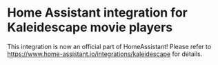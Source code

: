 # Home Assistant integration for Kaleidescape movie players

This integration is now an official part of HomeAssistant! Please refer to https://www.home-assistant.io/integrations/kaleidescape for details.
